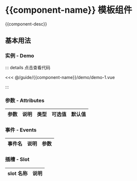 <script setup>
import demo1 from './demo/demo-1.vue'
</script>

# {{component-name}} 模板组件

{{component-desc}}

## 基本用法

### 实例 - Demo

<demo-1 />

::: details 点击查看代码

<<< @/guide/{{component-name}}/demo/demo-1.vue

:::

### 参数 - Attributes

| 参数 | 说明 | 类型 | 可选值 | 默认值 |
| :--- | :--- | :--- | :----- | :----- |

### 事件 - Events

| 事件名 | 说明 | 参数 |
| ------ | ---- | ---- |

### 插槽 - Slot

| slot 名称 | 说明 |
| --------- | ---- |
